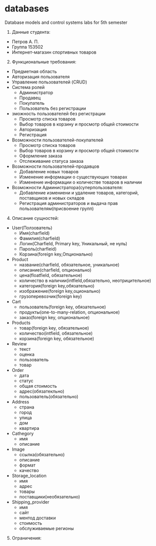 # databases
Database models and control systems labs for 5th semester
1.	Данные студента:
  -	Петров А. П.
  -	Группа 153502
  -	Интернет-магазин спортивных товаров
2.	Функциональные требования:
  - Предметная область
  -	Авторизация пользователя
  -	Управление пользователей (CRUD)
  -	Система ролей
    + Администратор
    +	Продавец
    +	Покупатель
    +	Пользователь без регистрации
  -	зможность пользователей без регистрации
     + Просмотр списка товаров
     + Выбор товаров в корзину и просмотр общей стоимости
     + Авторизация
     + Регистрация
  -	Возможности пользователей-покупателей
     + Просмотр списка товаров
     + Выбор товаров в корзину и просмотр общей стоимости
     + Оформление заказа
     + Отслеживание статуса заказа
  -	Возможности пользователей-продавцов
     + Добавление новых товаров
     + Изменение информации о существующих товарах
     + Изменение информации о количестве товаров в наличии
  - Возможности Администратора(суперпользователя:
     + Добавление измениени и удаление товаров, категорий, поставщиков и новых складов
     + Регистрация администраторов и выдача прав пользователям(присвоение групп)
4.	Описание сущностей:
  -	User(Ползователь)
    + Имя(charfield)
    + Фамилия(charfield)
    + Логин(Charfield, Primary key, Уникальный, не нуль)
    + Пароль(charfieid)
    + Корзина(foreign key,Опционально)
  -	Product
    + название(charfield, обязательное, уникальное)
    + описание(charfield, опционально)
    + цена(floatfield, обязательное)
    + количество в наличии(intfield,обязательно, неотрицительное)
    + категория(foreign key,обязательно)
    + изображение(foreign key,оционально)
    + грузоперевозчик(foreign key)
  -	Cart
    + пользователь(foreign key, обязательное)
    + продукты(one-to-many-relation, опциональное)
    + заказ(foreign key, опциональное)
  -	Products
    + товар(foreign key, обязательное)
    + количество(intfield, обязательное)
    + корзина(foreign key, обязательное)
  -	Review
    + текст
    + оценка
    + пользователь
    + товар
  -	Order
    + дата
    + статус
    + общая стоимость
    + адрес(обязатекльно)
    + пользователь(обязательно)
  -	Address
    + страна
    + город
    + улица
    + дом
    + квартира
  -	Cathegory
    + имя
    + описание
  -	Image
    + ссылка(обязательно)
    + описание
    + формат
    + качество
  -	Storage_location
    + имя
    + адрес
    + товары
    + поставщики(необязательно)
  -	Shipping_provider
    + имя
    + сайт
    + ментод доставки
    + стоимость
    + обслуживаемые регионы
5.	Ограничения:
